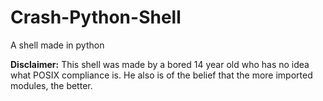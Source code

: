 # Crash-Python-Shell
A shell made in python

**Disclaimer:**
This shell was made by a bored 14 year old who has no idea what POSIX compliance is.
He also is of the belief that the more imported modules, the better.

